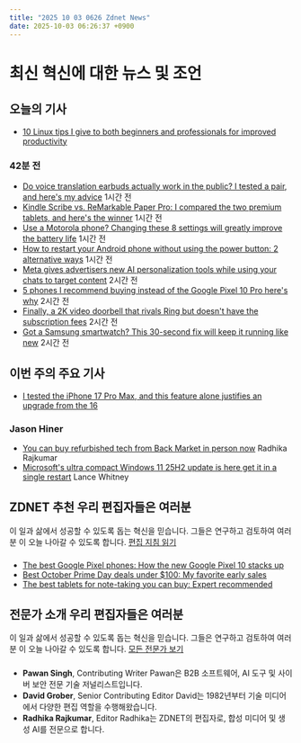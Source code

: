 ```yaml
---
title: "2025 10 03 0626 Zdnet News"
date: 2025-10-03 06:26:37 +0900
---
```


# 최신 혁신에 대한 뉴스 및 조언
## 오늘의 기사 
- [10 Linux tips I give to both beginners and professionals for improved productivity](https://www.zdnet.com/article/10-linux-tips-i-give-to-both-beginners-and-professionals-for-improved-productivity/)  
### 42분 전  
- [Do voice translation earbuds actually work in the public? I tested a pair, and here's my advice](https://www.zdnet.com/article/do-voice-translation-earbuds-actually-work-in-the-public-i-tested-a-pair-and-heres-my-advice/) 1시간 전  
- [Kindle Scribe vs. ReMarkable Paper Pro: I compared the two premium tablets, and here's the winner](https://www.zdnet.com/article/kindle-scribe-vs-remarkable-paper-pro-i-compared-the-two-premium-tablets-and-heres-the-winner/) 1시간 전  
- [Use a Motorola phone? Changing these 8 settings will greatly improve the battery life](https://www.zdnet.com/article/use-a-motorola-phone-changing-these-8-settings-will-greatly-improve-the-battery-life/) 1시간 전  
- [How to restart your Android phone without using the power button: 2 alternative ways](https://www.zdnet.com/article/how-to-restart-your-android-phone-without-using-the-power-button-2-alternative-ways/) 1시간 전  
- [Meta gives advertisers new AI personalization tools while using your chats to target content](https://www.zdnet.com/article/meta-gives-advertisers-new-ai-personalization-tools-while-using-your-chats-to-target-content/) 2시간 전  
- [5 phones I recommend buying instead of the Google Pixel 10 Pro here's why](https://www.zdnet.com/article/5-phones-i-recommend-buying-instead-of-the-google-pixel-10-pro-heres-why/) 2시간 전  
- [Finally, a 2K video doorbell that rivals Ring but doesn't have the subscription fees](https://www.zdnet.com/article/finally-a-2k-video-doorbell-that-rivals-ring-but-doesnt-have-the-subscription-fees/) 2시간 전  
- [Got a Samsung smartwatch? This 30-second fix will keep it running like new](https://www.zdnet.com/article/got-a-samsung-smartwatch-this-30-second-fix-will-keep-it-running-like-new/) 2시간 전  

## 이번 주의 주요 기사 
- [I tested the iPhone 17 Pro Max, and this feature alone justifies an upgrade from the 16](https://www.zdnet.com/article/i-tested-the-iphone-17-pro-max-and-this-feature-alone-justifies-an-upgrade-from-the-16/)  

### Jason Hiner 
- [You can buy refurbished tech from Back Market in person now](https://www.zdnet.com/article/you-can-buy-refurbished-tech-from-back-market-in-person-now/) Radhika Rajkumar  
- [Microsoft's ultra compact Windows 11 25H2 update is here get it in a single restart](https://www.zdnet.com/article/microsofts-ultra-compact-windows-11-25h2-update-is-here-get-it-in-a-single-restart/) Lance Whitney  

## ZDNET 추천 우리 편집자들은 여러분 
이 일과 삶에서 성공할 수 있도록 돕는 혁신을 믿습니다. 그들은 연구하고 검토하여 여러분 이 오늘 나아갈 수 있도록 합니다. [편집 지침 읽기](https://www.zdnet.com/editorial-guidelines/)  

### 
- [The best Google Pixel phones: How the new Google Pixel 10 stacks up](https://www.zdnet.com/article/best-google-phone/)  
- [Best October Prime Day deals under $100: My favorite early sales](https://www.zdnet.com/article/best-early-amazon-october-prime-day-deals-under-100/)  
- [The best tablets for note-taking you can buy: Expert recommended](https://www.zdnet.com/article/best-note-taking-tablet/)  

## 전문가 소개 우리 편집자들은 여러분 
이 일과 삶에서 성공할 수 있도록 돕는 혁신을 믿습니다. 그들은 연구하고 검토하여 여러분 이 오늘 나아갈 수 있도록 합니다. [모든 전문가 보기](https://www.zdnet.com/feature/meet-the-team-us/)  

### 
- **Pawan Singh**, Contributing Writer Pawan은 B2B 소프트웨어, AI 도구 및 사이버 보안 전문 기술 저널리스트입니다.  
- **David Grober**, Senior Contributing Editor David는 1982년부터 기술 미디어에서 다양한 편집 역할을 수행해왔습니다.  
- **Radhika Rajkumar**, Editor Radhika는 ZDNET의 편집자로, 합성 미디어 및 생성 AI를 전문으로 합니다.